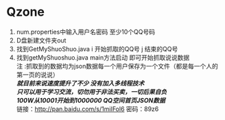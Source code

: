 # Qzone
1. num.properties中输入用户名密码 至少10个QQ号码<br/>
2. D盘新建文件夹out<br/>
4. 找到GetMyShuoShuo.java i 开始抓取的QQ号 j 结束的QQ号<br/>
3. 找到getMyShuoshuo.java main方法启动 即可开始抓取说说数据<br/>
注 :抓取到的数据均为json数据每一个用户保存为一个文件（都是每一个人的第一页的说说）<br/>
***就目前来说速度提升了不少 没有加入多线程技术***<br/>
***只可以用于学习交流，切勿用于非法买卖，一切后果自负***<br/>
***100W从10001开始到1000000 QQ空间首页JSON数据***<br/>
链接：http://pan.baidu.com/s/1miIFol6 密码：89z6

